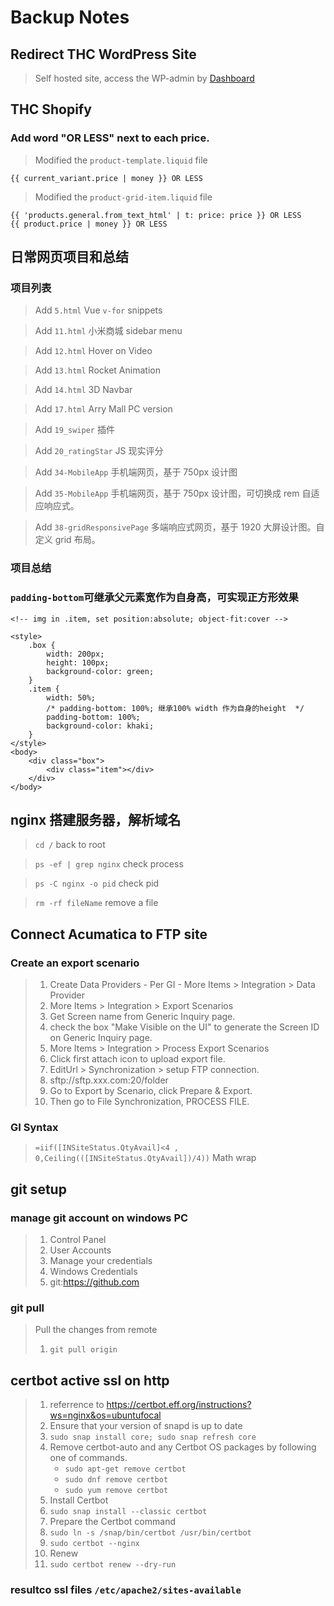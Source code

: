# Backup Notes

## Redirect THC WordPress Site

> Self hosted site, access the WP-admin by [Dashboard](https://thehighculture.resultco.com/wp-admin/)

## THC Shopify

### Add word "OR LESS" next to each price.

> Modified the `product-template.liquid` file

```
{{ current_variant.price | money }} OR LESS
```

> Modified the `product-grid-item.liquid` file

```
{{ 'products.general.from_text_html' | t: price: price }} OR LESS
{{ product.price | money }} OR LESS
```

## 日常网页项目和总结

### 项目列表

> Add `5.html` Vue `v-for` snippets

> Add `11.html` 小米商城 sidebar menu

> Add `12.html` Hover on Video

> Add `13.html` Rocket Animation

> Add `14.html` 3D Navbar

> Add `17.html` Arry Mall PC version

> Add `19_swiper` 插件

> Add `20_ratingStar` JS 现实评分

> Add `34-MobileApp` 手机端网页，基于 750px 设计图

> Add `35-MobileApp` 手机端网页，基于 750px 设计图，可切换成 rem 自适应响应式。

> Add `38-gridResponsivePage` 多端响应式网页，基于 1920 大屏设计图。自定义 grid 布局。

### 项目总结

### `padding-bottom`可继承父元素宽作为自身高，可实现正方形效果

```
<!-- img in .item, set position:absolute; object-fit:cover -->

<style>
    .box {
        width: 200px;
        height: 100px;
        background-color: green;
    }
    .item {
        width: 50%;
        /* padding-bottom: 100%; 继承100% width 作为自身的height  */
        padding-bottom: 100%;
        background-color: khaki;
    }
</style>
<body>
    <div class="box">
        <div class="item"></div>
    </div>
</body>
```

## nginx 搭建服务器，解析域名

> `cd /` back to root

> `ps -ef | grep nginx` check process

> `ps -C nginx -o pid` check pid

> `rm -rf fileName` remove a file

## Connect Acumatica to FTP site

### Create an export scenario

> 1. Create Data Providers - Per GI - More Items > Integration > Data Provider
> 1. More Items > Integration > Export Scenarios
> 1. Get Screen name from Generic Inquiry page.
> 1. check the box "Make Visible on the UI" to generate the Screen ID on Generic Inquiry page.
> 1. More Items > Integration > Process Export Scenarios
> 1. Click first attach icon to upload export file.
> 1. EditUrl > Synchronization > setup FTP connection.
> 1. sftp://sftp.xxx.com:20/folder
> 1. Go to Export by Scenario, click Prepare & Export.
> 1. Then go to File Synchronization, PROCESS FILE.

### GI Syntax

> `=iif([INSiteStatus.QtyAvail]<4 , 0,Ceiling(([INSiteStatus.QtyAvail])/4))` Math wrap

## git setup

### manage git account on windows PC

> 1. Control Panel
> 1. User Accounts
> 1. Manage your credentials
> 1. Windows Credentials
> 1. git:https://github.com

### git pull

> Pull the changes from remote
>
> 1. `git pull origin`

## certbot active ssl on http

> 1. referrence to https://certbot.eff.org/instructions?ws=nginx&os=ubuntufocal
> 1. Ensure that your version of snapd is up to date
> 1. `sudo snap install core; sudo snap refresh core`
> 1. Remove certbot-auto and any Certbot OS packages by following one of commands.
>     - `sudo apt-get remove certbot`
>     - `sudo dnf remove certbot`
>     - `sudo yum remove certbot`
> 1. Install Certbot
> 1. `sudo snap install --classic certbot`
> 1. Prepare the Certbot command
> 1. `sudo ln -s /snap/bin/certbot /usr/bin/certbot`
> 1. `sudo certbot --nginx`
> 1. Renew
> 1. `sudo certbot renew --dry-run`

### resultco ssl files `/etc/apache2/sites-available`
